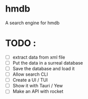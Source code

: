 # hmdb
A search engine for hmdb

# TODO : 
- [ ] extract data from xml file
- [ ] Put the data in a surreal database
- [ ] Save the database and load it
- [ ] Allow search CLI
- [ ] Create a UI / TUI 
- [ ] Show it with Tauri / Yew
- [ ] Make an API with rocket